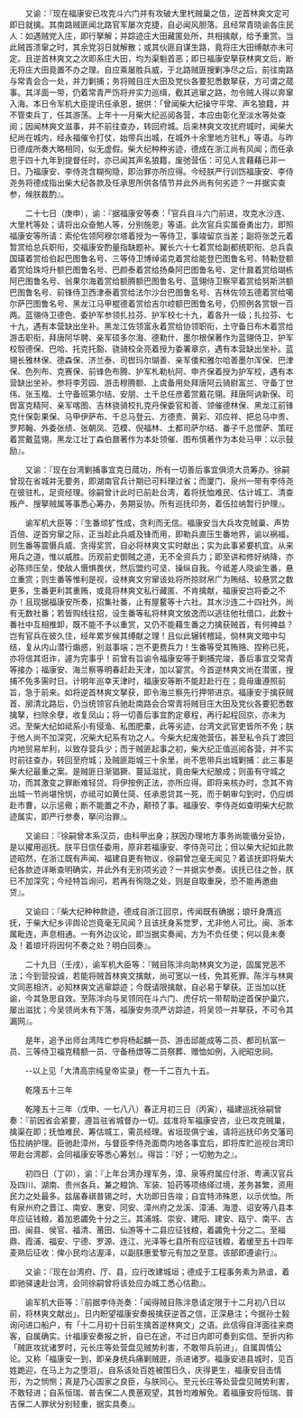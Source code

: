 <!-- { "loadSidebar": true } -->
　　又谕：『现在福康安已攻克斗六门并有攻破大里杙贼巢之信，逆首林爽文定可即日就擒。其南路贼匪闻北路官军屡次克捷，自必闻风胆落。且经常青晓谕各庄民人：如遇贼党入庄，即行拏解；并踪迹庄大田藏匿处所，共相擒献，给予重赏。当此贼首溃窜之时，其余党羽日就解散；或其伙匪自谋生路，竟将庄大田缚献亦未可定。且逆首林爽文之次即系庄大田，均为渠魁首恶；即日福康安拏获林爽文后，断无将庄大田竟置不办之理。自应乘屡胜兵威，于北路贼匪搜剿净尽之后，前往南路与常青会合一处，并力剿捕；务将贼目庄大田及党伙各要犯悉数拏获，方可谓之蒇事。其洋面一带，仍着常青严饬将弁实力巡缉，截其逃窜之路，勿令贼人得以奔窜入海。本日令军机大臣提讯任承恩，据供：「曾闻柴大纪操守平常、声名狼籍，并不管束兵丁，任其游荡。上年十一月柴大纪巡阅各营，本应由彰化至淡水等处查阅；因闻林爽文滋事，并不前往查办，转回府城。后来林爽文攻扰府城时，闻柴大纪尚在城内，经永福催令打仗，始带兵出城，在城外十余里地方驻札」等语。与昨日德成所奏大略相同，似无虚假。柴大纪种种劣迹，德成在浙江尚有风闻；而任承恩于四十九年到提督任时，亦已闻其声名狼籍，废弛营伍：可见人言藉藉已非一日。乃福康安、李侍尧含糊徇隐，即治罪亦所应得。今经朕严行训饬福康安、李侍尧务将德成指出柴大纪各款及任承恩所供各情节并此外尚有何劣迹？一并据实查参，候朕裁酌』。

　　二十七日（庚申），谕：『据福康安等奏：「官兵自斗六门前进，攻克水沙连、大里杙等处；请将出众奋勉人等，分别施恩」等语。此次官兵实属奋勇出力，即照福康安等所请：索伦佐领阿穆尔塔着授为一等侍卫，事竣留京当差；副将张芝元着暂赏给总兵职衔，交福康安酌量指缺题补。翼长六十七着赏给副都统职衔、总兵袁国璜着赏给伯起巴图鲁名号、三等侍卫博绰诺克着赏给能登巴图鲁名号、特勒登额着赏给珠埒升额巴图鲁名号、巴颜泰着赏给扬桑阿巴图鲁名号、定什鼐着赏给瑚栋阿巴图鲁名号、翁果尔海着赏给额腾额巴图鲁名号、蓝翎侍卫察罕着赏给努斯洪额巴图鲁名号、前锋侍卫西津泰着赏给法尔沙台巴图鲁名号、吉林佐领五德着赏给噶尔萨巴图鲁名号、黑龙江马甲棍德着赏给吉尔崆额巴图鲁名号，仍照例各赏银一百两。蓝翎侍卫德色、委护军参领扎拉芬、护军校七十九，着各升一级；扎拉芬、七十九，遇有本营缺出坐补。黑龙江佐领富永着赏给协领职衔，土守备日布木着赏给游击职衔，拜唐阿华聘、亲军硕多尔海、德勒什、墨尔根保著作为蓝翎侍卫，护军校彀德保、巴哈、托克托豁、骁骑校全亮着授为委署章京，遇有本营缺出坐补。蓝翎长雅林保、德森保、济兰泰、司辔玛尔瑚善、亲军倭和雅尔哈善墨尔浑保、巴津保、色列布、克赛保、前锋色布腾、护军札勒杭阿、申齐保着授为护军校，遇有本营缺出坐补。参将李芳园、游击穆腾额、上虞备用处拜唐阿云骑尉富兰、守备丁世伟、张玉楷、土守备班第尔结、安朋、土千总任彦着赏戴花翎。拜唐阿讷新保、司辔富克精阿、亲军喀图、吉林骁骑校扎克丹保委官和善、领催德林保、黑龙江前锋克什保彰果保、马甲伊萨布、千总马登云、方德贵、黄彩、邓应祥、把总马中贵、罗邦翰、外委张绩、张朝凤、范模、倪福林、土都司萨尔结、番子千总僧萨、策旺着赏戴蓝翎。黑龙江壮丁森伯鼐著作为本处领催、图布慎著作为本处马甲：以示鼓励』。

　　又谕：『现在台湾剿捕事宜克日蒇功，所有一切善后事宜俱须大员筹办。徐嗣曾现在省城并无要务，即湖南官兵计期已可料理过省；而厦门、泉州一带有李侍尧在彼驻札，足资经理。徐嗣曾计此时已前赴台湾，着将抚恤难民、估计城工、清查叛产、搜拏贼属等事悉心筹办，务期妥协。所有巡抚印务，着伍拉纳暂行护理』。

　　谕军机大臣等：『生番顽犷性成，贪利而无信。福康安当大兵攻克贼巢、声势百倍、逆首穷窜之际，正当趁此兵威及锋而用，即勒兵直压生番地界，谕以祸福，则生番等震慑兵威、贪得奖赏，自必将林爽文实时献出；实为此事紧要机宜。从来用兵之道，惟以威胜。历观前史御贼之道，无不全资兵力；即至讲和修好纳降，亦必陈师压垒，使敌人慑惧畏伏，然后盟约可坚、操纵自我。今祗差人晓谕生番，悬立重赏；则生番等惟利是视，设林爽文穷窜该处将所掠财帛广为贿结、较悬赏之数更多，生番更利其重贿，或竟将林爽文私行藏匿、不肯擒献，福康安岂将委之不办！且现据福康安所奏，招集社番，止有屋鳌等十六社。其水沙连二十四社外，尚有无数社番；若皆购线往招，设生番等私将林爽文放逸而以逃往他社借口，此数十番社中互相推卸，既不能不予以重赏，又仍不能藉生番之力擒获贼首，有何裨益？岂有官兵在彼久住，经年累岁候其缚献之理！且似此辗转稽延，倘林爽文暗中勾结，复从内山潜行煽惑，别滋事端；岂不更费兵力！生番等受其贿赂、捏称已死，亦将信其诳诈，遽为完事乎！前曾有旨谕令福康安等于剿捕完竣，善后事宜交常青等接办；福康安、海兰察等明春赶赴天津，加以宴赏。今首逆林爽文尚在潜匿，搜捕不免多需时日。计明年巡幸天津时，福康安等断不能赶赴行在；竟毋庸遵照前旨，急于前来。如将逆首林爽文拏获，即令海兰察先行押带进京。福康安于擒获贼首、廓清北路后，仍当统领官兵驰赴南路会合常青将贼目庄大田及党伙各要犯悉数擒拏，扫除余孽，收复凤山；将一切善后事宜酌定章程，再行起程回京，亦未为迟。至柴大纪如祗系小有侵渔、私图肥橐，此等劣迹，台湾文武官吏皆所不免；朕于他人尚不加深究，况柴大纪系有功之人。今柴大纪废弛营伍，甚至私令兵丁渡回内地贸易牟利，以致存营兵少；而于贼匪起事之初，柴大纪正值巡阅各营，并不实时前往查办，转回至府城；及贼匪距城三十余里，尚不思带兵出城剿捕：此三事是柴大纪最重之案。是贼匪日渐猖獗、蔓延滋扰，竟由柴大纪酿成；则虽有守城之功，而其激变之罪断难轻贷。将伊按例正法，亦所应得。即将来核办时，念其不肯出城一节尚堪怜悯，亦祗可如黄仕简、任承恩贷其一死，而于朝审勾到时，仍应绑赴市曹，以示惩儆；断不能置之不办，颟顸了事。福康安、李侍尧如查明柴大纪款迹属实，即严行参奏，拏问治罪』。

　　又谕曰：『徐嗣曾本系汉员，由科甲出身；朕因办理地方事务尚能循分妥协，是以擢用巡抚。朕平日信任委用，原非若福康安、李侍尧可比；但以柴大纪如此款迹昭然，在浙江既有声闻、福建自更有物议，徐嗣曾岂毫无闻见？着该抚即将柴大纪各款迹详晰查明确实，并此外有无别项劣迹？一并据实参奏。该抚已往之咎，朕已不加深究；今经特旨询问，若再有徇隐之处，则是自取重戾，恐不能再邀曲贷』。

　　又谕曰：『柴大纪种种款迹，德成自浙江回京，传闻既有确据；琅玕身膺巡抚，于柴大纪乡评舆论岂竟毫无风闻？且该抚身系觉罗，尤非他人可比。闽、浙本属毗连，声息相通。一有外边议论，即当据实奏闻，方为不负任使；何以竟未奏及！着琅玕将因何不奏之处？明白回奏』。

　　二十九日（壬戌），谕军机大臣等：『贼目陈泮向助林爽文为逆，固属党恶不法；今到营投诚，若能将贼首林爽文擒献，尚可宽以一线，免其死罪。陈泮与林爽文同恶相济，必知林爽文逃窜踪迹；今既请限擒献，自必易于拏获。正当加以抚谕，今其急思自效。至陈泮向与吴领同在斗六门、虎仔坑一带帮助逆首保护巢穴，屡出滋扰；今吴领尚未有下落，福康安务须严访踪迹，将吴领一并拏获，不可令其漏网』。

　　是年，追予出师台湾阵亡参将杨起麟一员、游击邱能成等二员、都司杭富一员、三等侍卫福克精额一员、守备杨燝等二员祭葬、赠恤如例，入祀昭忠祠。

　　--以上见「大清高宗纯皇帝实录」卷一千二百九十五。

　　乾隆五十三年

　　乾隆五十三年（戊申、一七八八）春正月初三日（丙寅），福建巡抚徐嗣曾奏：『前因省会紧要，遵旨驻省城督办一切。兹准将军福康安咨，业已攻克贼巢，擒渠在即；抚恤难民、筹估城工，需员经理。省垣现俱宁谧，请将巡抚印务交藩司伍拉纳护理。臣驰赴漳州，与督臣李侍尧面商内地各事宜后，即将库贮巡视台湾印带赴台湾郡，会同福康安等悉心筹划』。得旨：『好；一切勉为之』。

　　初四日（丁卯），谕：『上年台湾办理军务，漳、泉等府属应付浙、粤满汉官兵及四川、湖南、贵州各兵，兼之粮饷、军装、铅药等项络绎过境，差务甚繁，资用民力之处最多。兹届春祺普锡之时，大功即日告竣；自宜特沛殊恩，以示优恤。所有泉州府之晋江、南安、惠安、同安、漳州府之龙溪、漳浦、海澄、诏安等八县本年应征钱粮，着加恩蠲免十分之三。其浦城、崇安、建阳、建安、瓯宁、南平、古田、闽县、侯官、福清、莆田、仙游等十二县应征钱粮，着蠲免十分之二。至福鼎、霞浦、福安、宁德、罗源、连江、光泽等七县所有应征钱粮，着缓至五十四年麦熟后征收：俾小民均沾渥泽，以副朕惠爱黎元有加之至意。该部即遵谕行』。

　　又谕：『现在台湾府、厅、县，应行改建城垣；德成于工程事务素为熟谙，着即驰驿速赴台湾，会同徐嗣曾将该处应办城工悉心估勘』。

　　谕军机大臣等：『前据李侍尧奏：「闻得贼目陈泮恳请定限于十二月初八日以前，将林爽文献出」。日内盼望福康安奏报擒获逆首之信，正深悬注；今据孙士毅询问进口船户，有「十二月初十日前生擒首逆林爽文」之语。此信得自洋面往来商客，自属确实。计福康安奏报之折，自已在途，不过日内即可奏到实信。至折内称「贼匪攻扰诸罗时，元长庄等处营盘见贼势利害，不敢带兵前进」，自属舆情公论。又称「福康安一到，即亲身统兵痛剿贼匪，杀进诸罗。福康安进县城时，见百姓跪迎，在马上为之堕泪」。自系该处百姓被围日久，庆得更生，福康安目击情形，为之悯恻；真是乃心国家之良臣，与朕同心。至元长庄等处营盘见贼势利害，不敢轻进；自系恒瑞、普吉保二人畏葸观望，其咎均难解免。着福康安将恒瑞、普吉保二人罪状分别轻重，据实具奏』。

